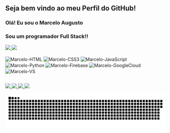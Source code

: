 ## Seja bem vindo ao meu Perfil do GitHub!
### Olá! Eu sou o Marcelo Augusto
### Sou um programador Full Stack!!
<div>
  <a href="https://github.com/marceloamellopaixao">
    <img height="180em" src="https://github-readme-stats.vercel.app/api?username=marceloamellopaixao&show_icons=true&theme=github_dark">
  </a>
  
  <a href="https://github.com/marceloamellopaixao">
    <img height="180em" src="https://github-readme-stats.vercel.app/api/top-langs/?username=marceloamellopaixao&theme=github_dark&layout=compact">
  </a>
</div>

<div style="display: inline_block"><br>
  <img align="center" alt="Marcelo-HTML" height="30" width="40" src="https://cdn.jsdelivr.net/gh/devicons/devicon/icons/html5/html5-original.svg">
  <img align="center" alt="Marcelo-CSS3" height="30" width="40" src="https://cdn.jsdelivr.net/gh/devicons/devicon/icons/css3/css3-original.svg">
  <img align="center" alt="Marcelo-JavaScript" height="30" width="40" src="https://cdn.jsdelivr.net/gh/devicons/devicon/icons/javascript/javascript-original.svg">
  <img align="center" alt="Marcelo-Python" height="30" width="40" src="https://cdn.jsdelivr.net/gh/devicons/devicon/icons/python/python-original.svg">
  <img align="center" alt="Marcelo-Firebase" height="30" width="40" src="https://cdn.jsdelivr.net/gh/devicons/devicon/icons/firebase/firebase-plain.svg">
  <img align="center" alt="Marcelo-GoogleCloud" height="30" width="40" src="https://cdn.jsdelivr.net/gh/devicons/devicon/icons/googlecloud/googlecloud-original.svg">
  <img align="center" alt="Marcelo-VS" height="30" width="40" src="https://cdn.jsdelivr.net/gh/devicons/devicon/icons/visualstudio/visualstudio-plain.svg">
</div>

  ##
  
<div>
  <a href="https://www.linkedin.com/in/marceloamp-04/" target="_blank">
    <img src="https://img.shields.io/badge/LinkedIn-0077B5?style=for-the-badge&logo=linkedin&logoColor=white">
  </a>
  <a href="https://instagram.com/marceloamp_ofc" target="_blank">
    <img src="https://img.shields.io/badge/Instagram-E4405F?style=for-the-badge&logo=instagram&logoColor=white">
  </a>
  <a href="https://portmar.firebaseapp.com/" target="_blank">
    <img src="https://img.shields.io/badge/website-000000?style=for-the-badge&logo=About.me&logoColor=white">
  </a>
  <a href="#" target="_blank">
    <img src="https://img.shields.io/badge/Discord-7289DA?style=for-the-badge&logo=discord&logoColor=white">
  </a>
</div>

![snake gif](https://github.com/marceloamellopaixao/marceloamellopaixao/blob/output/github-contribution-grid-snake.svg)

